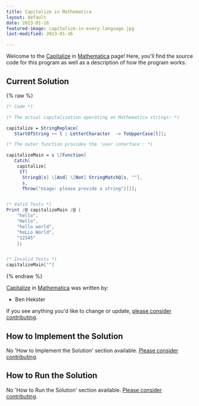 ```yaml
---
title: Capitalize in Mathematica
layout: default
date: 2023-01-16
featured-image: capitalize-in-every-language.jpg
last-modified: 2023-01-16

---
```


Welcome to the [Capitalize](https://sampleprograms.io/projects/capitalize) in [Mathematica](https://sampleprograms.io/languages/mathematica) page! Here, you'll find the source code for this program as well as a description of how the program works.

## Current Solution

{% raw %}

```mathematica
(* Code *)

(* The actual capitalization operating on Mathematica strings: *)

capitalize = StringReplace[
   StartOfString ~~ l : LetterCharacter  -> ToUpperCase[l]];

(* The outer function provides the 'user interface': *)

capitalizeMain = s \[Function]
   Catch[
    capitalize[
     If[
      StringQ[s] \[And] \[Not] StringMatchQ[s, ""],
      s,
      Throw["Usage: please provide a string"]]]];


(* Valid Tests *)
Print /@ capitalizeMain /@ {
    "hello",
    "Hello",
    "hello world",
    "heLLo World",
    "12345"
    };


(* Invalid Tests *)
capitalizeMain[""]
```

{% endraw %}

[Capitalize](https://sampleprograms.io/projects/capitalize) in [Mathematica](https://sampleprograms.io/languages/mathematica) was written by:

- Ben Hekster

If you see anything you'd like to change or update, [please consider contributing](https://github.com/TheRenegadeCoder/sample-programs).

## How to Implement the Solution

No 'How to Implement the Solution' section available. [Please consider contributing](https://github.com/TheRenegadeCoder/sample-programs-website).

## How to Run the Solution

No 'How to Run the Solution' section available. [Please consider contributing](https://github.com/TheRenegadeCoder/sample-programs-website).
